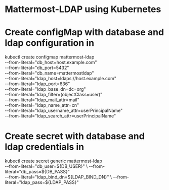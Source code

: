 Mattermost-LDAP using Kubernetes
================================

# Create configMap with database and ldap configuration in

kubectl create configmap mattermost-ldap    \
 --from-literal="db_host=host.example.com"        \
 --from-literal="db_port=5432"        \
 --from-literal="db_name=mattermostldap"        \
 --from-literal="ldap_host=ldaps://host.example.com"        \
 --from-literal="ldap_port=636"        \
 --from-literal="ldap_base_dn=dc=org"        \
 --from-literal="ldap_filter=(objectClass=user)"        \
 --from-literal="ldap_mail_attr=mail"        \
 --from-literal="ldap_name_attr=cn"        \
 --from-literal="ldap_username_attr=userPrincipalName"        \
 --from-literal="ldap_search_attr=userPrincipalName"

# Create secret with database and ldap credentials in

kubectl create secret generic mattermost-ldap   \
--from-literal="db_user=${DB_USER}"             \
--from-literal="db_pass=${DB_PASS}"             \
--from-literal="ldap_bind_dn=${LDAP_BIND_DN}"   \
--from-literal="ldap_pass=${LDAP_PASS}"